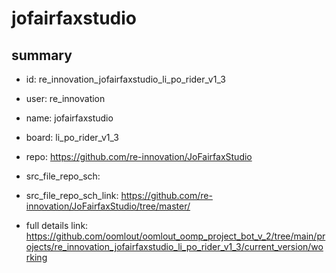 # jofairfaxstudio
 
## summary 
* id: re_innovation_jofairfaxstudio_li_po_rider_v1_3
* user: re_innovation
* name: jofairfaxstudio
* board: li_po_rider_v1_3
* repo: https://github.com/re-innovation/JoFairfaxStudio



* src_file_repo_sch: 
* src_file_repo_sch_link: https://github.com/re-innovation/JoFairfaxStudio/tree/master/
* full details link: https://github.com/oomlout/oomlout_oomp_project_bot_v_2/tree/main/projects/re_innovation_jofairfaxstudio_li_po_rider_v1_3/current_version/working  







